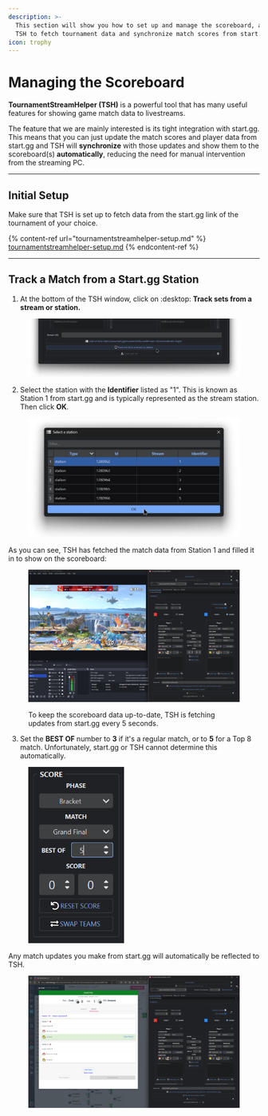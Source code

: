 ```yaml
---
description: >-
  This section will show you how to set up and manage the scoreboard, allowing
  TSH to fetch tournament data and synchronize match scores from start.gg.
icon: trophy
---
```


# Managing the Scoreboard

**TournamentStreamHelper (TSH)** is a powerful tool that has many useful features for showing game match data to livestreams.

The feature that we are mainly interested is its tight integration with start.gg. This means that you can just update the match scores and player data from start.gg and TSH will **synchronize** with those updates and show them to the scoreboard(s) **automatically**, reducing the need for manual intervention from the streaming PC.

***

## Initial Setup

Make sure that TSH is set up to fetch data from the start.gg link of the tournament of your choice.

{% content-ref url="tournamentstreamhelper-setup.md" %}
[tournamentstreamhelper-setup.md](tournamentstreamhelper-setup.md)
{% endcontent-ref %}

***

## Track a Match from a Start.gg Station

1. At the bottom of the TSH window, click on :desktop: **Track sets from a stream or station.**

<figure><img src=".gitbook/assets/h6WB9MES0P.png" alt=""><figcaption></figcaption></figure>

2. Select the station with the **Identifier** listed as "1". This is known as Station 1 from start.gg and is typically represented as the stream station. Then click **OK**.

<figure><img src=".gitbook/assets/TSH_SLxIF2wPAj.png" alt=""><figcaption></figcaption></figure>

As you can see, TSH has fetched the match data from Station 1 and filled it in to show on the scoreboard:

<figure><img src=".gitbook/assets/image (6).png" alt=""><figcaption><p>To keep the scoreboard data up-to-date, TSH is fetching updates from start.gg every 5 seconds.</p></figcaption></figure>

3. Set the **BEST OF** number to **3** if it's a regular match, or to **5** for a Top 8 match. Unfortunately, start.gg or TSH cannot determine this automatically.

<figure><img src=".gitbook/assets/image (7).png" alt="" width="192"><figcaption></figcaption></figure>

Any match updates you make from start.gg will automatically be reflected to TSH.

<figure><img src=".gitbook/assets/image (8).png" alt=""><figcaption></figcaption></figure>
